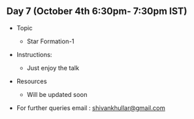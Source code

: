 ## Day 7 (October 4th 6:30pm- 7:30pm IST)
* Topic
  * Star Formation-1
  
* Instructions:
  * Just enjoy the talk
* Resources
  * Will be updated soon
  
* For further queries email : shivankhullar@gmail.com
